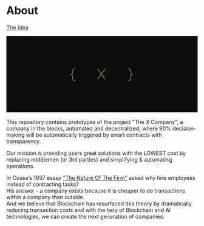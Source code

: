 # About
[The Idea](http://the-x-company.surge.sh/)

![The X Project](xproject.png)

This repository contains prototypes of the project "The X Company", a company in the blocks, automated and decentralized, where 90% decision-making will be automatically triggered by smart contracts with transparency.

Our mission is providing users great solutions with the LOWEST cost by replacing middlemen (or 3rd parties) and simplifying & automating operations.

In Coase’s 1937 essay ["The Nature Of The Firm"](http://www3.nccu.edu.tw/~jsfeng/CPEC11.pdf) asked why hire employees instead of contracting tasks?  
His answer – a company exists because it is cheaper to do transactions within a company than outside.  
And we believe that Blockchain has resurfaced this theory by dramatically reducing transaction costs and with the help of Blockchain and AI technologies, we can create the next generation of companies.  
